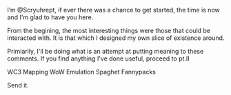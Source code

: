 I’m @Scryuhrept, if ever there was a chance to get started, the time is now and I'm glad to have you here.

From the begining, the most interesting things were those that could be interacted with. 
It is that which I designed my own slice of existence around.

Primiarily, I'll be doing what is an attempt at putting meaning to these comments.
If you find anything I've done useful, proceed to pt.II

WC3 Mapping
WoW Emulation 
Spaghet Fannypacks

Send it.

